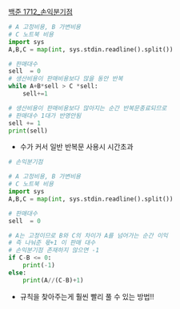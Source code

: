 [백준 1712_손익분기점](https://www.acmicpc.net/problem/1712)




```python
# A 고정비용, B 가변비용
# C 노트북 비용
import sys
A,B,C = map(int, sys.stdin.readline().split())

# 판매대수
sell  = 0
# 생산비용이 판매비용보다 많을 동안 반복
while A+B*sell > C *sell:
    sell+=1

# 생산비용이 판매비용보다 많아지는 순간 반복문종료되므로
# 판매대수 1대가 반영안됨
sell += 1
print(sell)
```

- 수가 커서 일반 반복문 사용시 시간초과



```python
# 손익분기점

# A 고정비용, B 가변비용
# C 노트북 비용
import sys
A,B,C = map(int, sys.stdin.readline().split())

# 판매대수
sell  = 0

# A는 고정이므로 B와 C의 차이가 A를 넘어가는 순간 이익
# 즉 나눠준 몫+1 이 판매 대수
# 손익분기점 존재하지 않으면 -1
if C-B <= 0:
    print(-1)
else:
    print(A//(C-B)+1)
```

- 규칙을 찾아주는게 훨씬 빨리 풀 수 있는 방법!!
